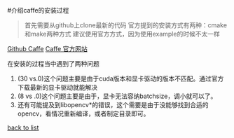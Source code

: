 #介绍caffe的安装过程

> 首先需要从github上clone最新的代码
> 官方提到的安装方式有两种：cmake和make两种方式
> 建议使用官方方式，因为使用example的时候不太一样

[Github Caffe](https://github.com/BVLC/caffe)
[Caffe 官方网站](http://caffe.berkeleyvision.org/)

在安装的过程当中遇到了两种问题

1. (30 vs.0)这个问题主要是由于cuda版本和显卡驱动的版本不匹配。通过官方下载最新的显卡驱动就能解决
2. (8 vs .0)这个问题主要是由于，显卡无法容纳batchsize，调小就可以了。
3. 还有可能提及到libopencv*的错误，这个需要是由于没能够找到合适的opencv，看情况重新编译，或者制定目录即可。

[back to list](index.md)

